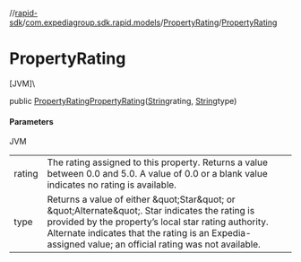 //[rapid-sdk](../../../index.md)/[com.expediagroup.sdk.rapid.models](../index.md)/[PropertyRating](index.md)/[PropertyRating](-property-rating.md)

# PropertyRating

[JVM]\

public [PropertyRating](index.md)[PropertyRating](-property-rating.md)([String](https://docs.oracle.com/javase/8/docs/api/java/lang/String.html)rating, [String](https://docs.oracle.com/javase/8/docs/api/java/lang/String.html)type)

#### Parameters

JVM

| | |
|---|---|
| rating | The rating assigned to this property. Returns a value between 0.0 and 5.0. A value of 0.0 or a blank value indicates no rating is available. |
| type | Returns a value of either \&quot;Star\&quot; or \&quot;Alternate\&quot;. Star indicates the rating is provided by the property’s local star rating authority. Alternate indicates that the rating is an Expedia-assigned value; an official rating was not available. |

